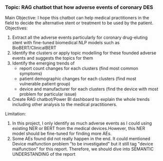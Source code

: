 ### Topic: RAG chatbot that how adverse events of coronary DES
Main Objective: I hope this chatbot can help medical practitioners in the field to decide the alternative stent or treatment to be used by the patient. 
Objectives:
1)	Extract all the adverse events particularly for coronary drug-eluting stent with fine-tuned biomedical NLP models such as BioBERT/ClinicalBERT
2)	Identify the clusters or apply topic modelling for these founded adverse events and suggests the topics for them
3)	Identify the emerging trends of 
      - report count changes for each clusters (find most common symptoms)
      - patient demographic changes for each clusters (find most vulnerable patient group)
      - device and manufacturer for each clusters (find the device with most problem for particular issue)
5)	Create RAG chatbot/Power BI dashboard to explain the whole trends including other analysis to the medical practitioners.

Limitation:
1) In this project, I only identify as much adverse events as I could using existing NER or BERT from the medical devices.However, this NER model should be fine-tuned for finding more AEs.
2) Some AEs found did not really happen in the end. It could mentioned Device malfunction problem "to be investigated" but it still tag "device malfunction" for this report. Therefore, we should dive into SEMANTIC UNDERSTANDING of the report

